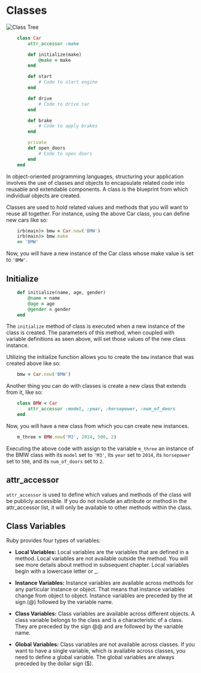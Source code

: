 # Classes

![Class Tree](/public/images/ruby/class_tree.jpg)

```ruby
	class Car
		attr_accessor :make

		def initialize(make)
			@make = make
		end

		def start
			# Code to start engine
		end

		def drive
			# Code to drive car
		end

		def brake
			# Code to apply brakes
		end

		private
		def open_doors
			# Code to open doors
		end
	end
```

In object-oriented programming languages, structuring your application involves
the use of classes and objects to encapsulate related code into reusable and
extendable components. A class is the blueprint from which individual objects
are created.

Classes are used to hold related values and methods that you will want to reuse
all together. For instance, using the above Car class, you can define new cars
like so:

```ruby
	irb(main)> bmw = Car.new('BMW')
	irb(main)> bmw.make
	=> 'BMW'
```

Now, you will have a new instance of the Car class whose make value is set to
`'BMW'`.

## Initialize

```ruby
	def initialize(name, age, gender)
		@name = name
		@age = age
		@gender = gender
	end
```

The `initialize` method of class is executed when a new instance of the class
is created. The parameters of this method, when coupled with variable
definitions as seen above, will set those values of the new class instance.

Utilizing the initialize function allows you to create the ``bmw`` instance
that was created above like so:

```ruby
	bmw = Car.new('BMW')
```

Another thing you can do with classes is create a new class that extends from
it, like so:

```ruby
	class BMW < Car
		attr_accessor :model, :year, :horsepower, :num_of_doors
	end
```

Now, you will have a new class from which you can create new instances.

```ruby
	m_three = BMW.new('M3', 2014, 500, 2)
```

Executing the above code with assign to the variable ``m_three`` an instance of
the BMW class with its ``model`` set to ``'M3'``, its ``year`` set to ``2014``,
its ``horsepower`` set to ``500``, and its ``num_of_doors`` set to ``2``.


## attr_accessor

`attr_accessor` is used to define which values and methods of the class will be
publicly accessible. If you do not include an attribute or method in the
attr_accessor list, it will only be available to other methods within the class.

## Class Variables
Ruby provides four types of variables:

* **Local Variables:** Local variables are the variables that are defined in a
method. Local variables are not available outside the method. You will see more
details about method in subsequent chapter. Local variables begin with a
lowercase letter or _.

* **Instance Variables:** Instance variables are available across methods for
any particular instance or object. That means that instance variables change
from object to object. Instance variables are preceded by the at sign (@)
followed by the variable name.

* **Class Variables:** Class variables are available across different objects.
A class variable belongs to the class and is a characteristic of a class. They
are preceded by the sign @@ and are followed by the variable name.

* **Global Variables:** Class variables are not available across classes. If
you want to have a single variable, which is available across classes, you need
to define a global variable. The global variables are always preceded by the
dollar sign ($).
